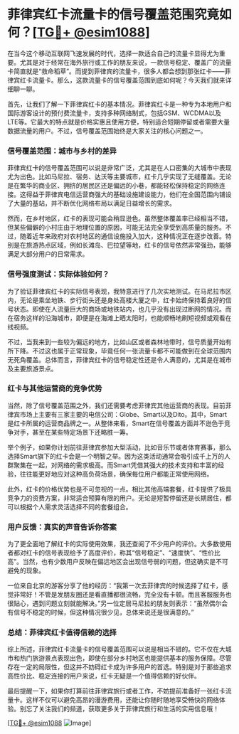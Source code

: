 # 菲律宾红卡流量卡的信号覆盖范围究竟如何？[[TG💪+ @esim1088](https://t.me/s/esim1088)]

在当今这个移动互联网飞速发展的时代，选择一款适合自己的流量卡显得尤为重要。尤其是对于经常在海外旅行或工作的朋友来说，一款信号稳定、覆盖广的流量卡简直就是“救命稻草”。而提到菲律宾的流量卡，很多人都会想到那张红卡——菲律宾红卡流量卡。那么，这款流量卡的信号覆盖范围到底如何呢？今天我们就来详细聊一聊。

首先，让我们了解一下菲律宾红卡的基本情况。菲律宾红卡是一种专为本地用户和国际游客设计的预付费流量卡，支持多种网络制式，包括GSM、WCDMA以及LTE等。它最大的特点就是价格实惠且使用方便，特别适合短期停留或者需要大量数据流量的用户。不过，信号覆盖范围始终是大家关注的核心问题之一。

### **信号覆盖范围：城市与乡村的差异**

菲律宾红卡的信号覆盖范围可以说是非常广泛，尤其是在人口密集的大城市中表现尤为出色。比如马尼拉、宿务、达沃等主要城市，红卡几乎实现了无缝覆盖。无论是在繁华的商业区、拥挤的居民区还是偏远的小巷，都能轻松保持稳定的网络连接。这得益于菲律宾电信运营商强大的基础设施建设能力，他们在全国范围内铺设了大量的基站，并不断优化网络布局以满足日益增长的需求。

然而，在乡村地区，红卡的表现可能会稍显逊色。虽然整体覆盖率已经相当不错，但某些偏僻的小村庄由于地理位置的原因，可能无法完全享受到高质量的服务。不过，随着近年来政府对农村地区的通信设施投入加大，这种情况正在逐步改善。特别是在旅游热点区域，例如长滩岛、巴拉望等地，红卡的信号依然非常强劲，能够满足大部分用户的日常需求。

### **信号强度测试：实际体验如何？**

为了验证菲律宾红卡的实际信号表现，我特意进行了几次实地测试。在马尼拉市区内，无论是乘坐地铁、步行街头还是身处高楼大厦之中，红卡始终保持着良好的信号状态。即使在人流量巨大的商场或地铁站内，也几乎没有出现过断网的情况。而在宿务这样的沿海城市，即便是在海滩上晒太阳时，也能顺畅地刷短视频或观看在线视频。

不过，当我来到一些较为偏远的地方，比如山区或者森林地带时，信号质量开始有所下降。不过这也属于正常现象，毕竟任何一张流量卡都不可能做到在全球范围内无死角覆盖。总体而言，菲律宾红卡的信号稳定性还是令人满意的，尤其是在城市及主要旅游景点。

### **红卡与其他运营商的竞争优势**

当然，除了信号覆盖范围之外，我们还需要考虑菲律宾其他运营商的表现。目前菲律宾市场上主要有三家主要的电信公司：Globe、Smart以及Dito。其中，Smart是红卡所属的运营商品牌之一。从整体来看，Smart在信号覆盖方面并不逊色于竞争对手，甚至在某些特定场景下还略胜一筹。

举个例子，如果你计划前往菲律宾参加大型活动，比如音乐节或者体育赛事，那么选择Smart旗下的红卡会是一个明智之举。因为这类活动通常会吸引成千上万的人群聚集在一起，对网络的需求极高。而Smart凭借其强大的技术支持和丰富的经验，往往能更好地应对这种高负荷场景，确保每位用户都能正常使用网络。

此外，红卡的价格优势也是不可忽视的一点。相比其他高端套餐，红卡提供了极具竞争力的资费方案，非常适合预算有限的用户。无论是短暂停留还是长期居住，都可以根据个人需求灵活选择不同的套餐组合。

### **用户反馈：真实的声音告诉你答案**

为了更全面地了解红卡的实际使用效果，我还查阅了不少用户的评价。大多数使用者都对红卡的信号表现给予了高度评价，称其“信号稳定”、“速度快”、“性价比高”。当然，也有少数用户反映在偏远地区会出现信号弱的问题，但这确实是不可避免的现象。

一位来自北京的游客分享了他的经历：“我第一次去菲律宾的时候选择了红卡，感觉非常好！不管是发朋友圈还是看直播都很流畅，完全没有卡顿。而且客服服务也很贴心，遇到问题立刻就能解决。”另一位定居马尼拉的朋友则表示：“虽然偶尔会有信号不稳定的时候，但这种情况很少见，总体来说还是很满意的。”

### **总结：菲律宾红卡值得信赖的选择**

综上所述，菲律宾红卡流量卡的信号覆盖范围可以说是相当不错的。它不仅在大城市和热门旅游景点表现出色，即使在部分乡村地区也能提供基本的服务保障。尽管存在一定的局限性，但这并不妨碍红卡成为许多用户的首选。特别是对于那些追求高性价比、稳定连接的用户来说，红卡无疑是一个值得信赖的好伙伴。

最后提醒一下，如果你打算前往菲律宾旅行或者工作，不妨提前准备好一张红卡流量卡。这样不仅可以避免高昂的漫游费用，还能让你随时随地享受畅快的网络体验。别忘了关注我们的频道，获取更多关于菲律宾旅行和生活的实用信息哦！

[[TG💪+ @esim1088](https://t.me/s/esim1088) ![Image](https://i.postimg.cc/4NQfJmqS/Snipaste-2025-05-13-00-14-12.png)]
